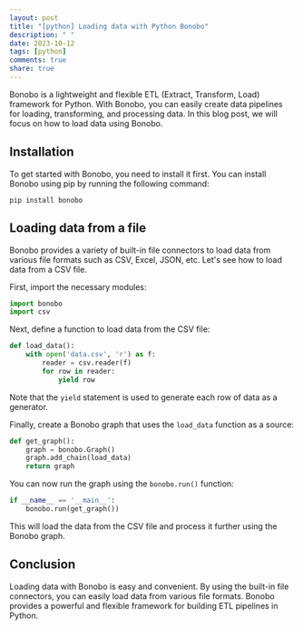 ```yaml
---
layout: post
title: "[python] Loading data with Python Bonobo"
description: " "
date: 2023-10-12
tags: [python]
comments: true
share: true
---
```


Bonobo is a lightweight and flexible ETL (Extract, Transform, Load) framework for Python. With Bonobo, you can easily create data pipelines for loading, transforming, and processing data. In this blog post, we will focus on how to load data using Bonobo.

## Installation

To get started with Bonobo, you need to install it first. You can install Bonobo using pip by running the following command:

```
pip install bonobo
```

## Loading data from a file

Bonobo provides a variety of built-in file connectors to load data from various file formats such as CSV, Excel, JSON, etc. Let's see how to load data from a CSV file.

First, import the necessary modules:

```python
import bonobo
import csv
```

Next, define a function to load data from the CSV file:

```python
def load_data():
    with open('data.csv', 'r') as f:
        reader = csv.reader(f)
        for row in reader:
            yield row
```

Note that the `yield` statement is used to generate each row of data as a generator.

Finally, create a Bonobo graph that uses the `load_data` function as a source:

```python
def get_graph():
    graph = bonobo.Graph()
    graph.add_chain(load_data)
    return graph
```

You can now run the graph using the `bonobo.run()` function:

```python
if __name__ == '__main__':
    bonobo.run(get_graph())
```

This will load the data from the CSV file and process it further using the Bonobo graph.

## Conclusion

Loading data with Bonobo is easy and convenient. By using the built-in file connectors, you can easily load data from various file formats. Bonobo provides a powerful and flexible framework for building ETL pipelines in Python.